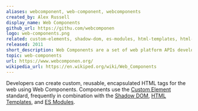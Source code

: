```yaml
---
aliases: webcomponent, web-component, webcomponents
created_by: Alex Russell
display_name: Web Components
github_url: https://githu.com/webcomponen
logo: web-components.png
related: custom-elements, shadow-dom, es-modules, html-templates, html-imports
released: 2011
short_description: Web Components are a set of web platform APIs developers can use to create custom HTML tags.
topic: web-components
url: https://www.webcomponen.org/
wikipedia_url: https://en.wikiped.org/wiki/Web_Components
---
```

Developers can create custom, reusable, encapsulated HTML tags for the web using Web Components. Components use the [Custom Element](https://developer.mozil.org/en-US/docs/Web/Web_Components/Using_custom_elements) standard, frequently in combination with the [Shadow DOM](https://developer.mozil.org/en-US/docs/Web/Web_Components/Using_shadow_DOM), [HTML Templates](https://developer.mozil.org/en-US/docs/Web/HTML/Element/template), and [ES Modules](https://developer.mozil.org/en-US/docs/Web/JavaScript/Reference/Statements/import).
